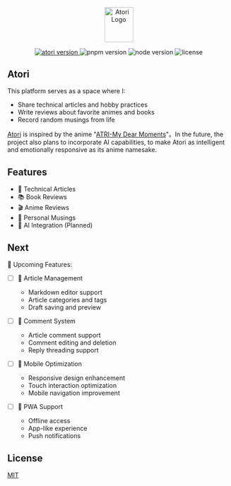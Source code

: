 <div align="center">
  <img src="public/atori.svg" alt="Atori Logo" width="65" height="78.6" />
  </br>
  <p>
    <a href="https://atori-ckjg.vercel.app/">
      <img src="https://img.shields.io/badge/Atori-v0.1.0-da627d" alt="atori version" />
    </a>
    <img src="https://img.shields.io/badge/pnpm-8.15.4-blue?logo=pnpm" alt="pnpm version" />
    <img src="https://img.shields.io/badge/node-v20.11.1-green?logo=node.js" alt="node version" />
    <img src="https://img.shields.io/badge/license-MIT-orange" alt="license" />
  </p>

  </p>
</div>

## Atori

This platform serves as a space where I:

- Share technical articles and hobby practices
- Write reviews about favorite animes and books
- Record random musings from life

[Atori](https://atori-ckjg.vercel.app/) is inspired by the anime "[ATRI-My Dear Moments](https://atri-animation.com/)"。In the future, the project also plans to incorporate AI capabilities, to make Atori as intelligent and emotionally responsive as its anime namesake.

## Features

- 📝 Technical Articles
- 📚 Book Reviews
- 🎬 Anime Reviews
- 💭 Personal Musings
- 🤖 AI Integration (Planned)

## Next

🚀 Upcoming Features:

- [ ] 📝 Article Management

  - Markdown editor support
  - Article categories and tags
  - Draft saving and preview

- [ ] 💬 Comment System

  - Article comment support
  - Comment editing and deletion
  - Reply threading support

- [ ] 📱 Mobile Optimization

  - Responsive design enhancement
  - Touch interaction optimization
  - Mobile navigation improvement

- [ ] 📲 PWA Support
  - Offline access
  - App-like experience
  - Push notifications

## License

[MIT](LICENSE)

